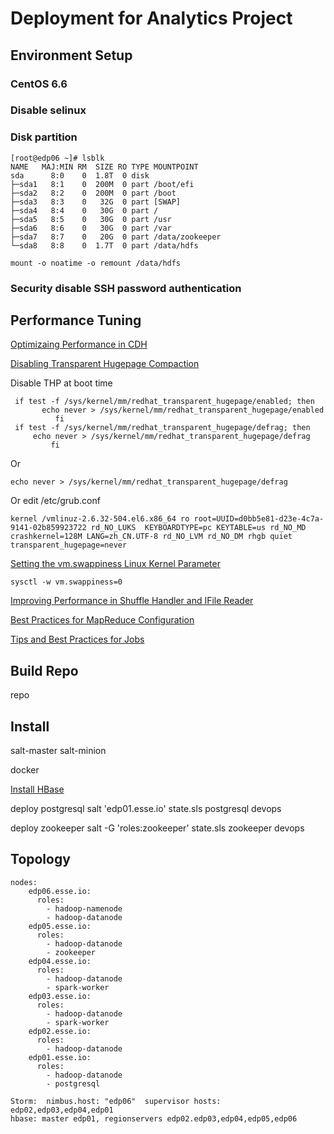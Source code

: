 # Deployment for Analytics Project

## Environment Setup

### CentOS 6.6

### Disable selinux

### Disk partition

	[root@edp06 ~]# lsblk
	NAME   MAJ:MIN RM  SIZE RO TYPE MOUNTPOINT
	sda      8:0    0  1.8T  0 disk 
	├─sda1   8:1    0  200M  0 part /boot/efi
	├─sda2   8:2    0  200M  0 part /boot
	├─sda3   8:3    0   32G  0 part [SWAP]
	├─sda4   8:4    0   30G  0 part /
	├─sda5   8:5    0   30G  0 part /usr
	├─sda6   8:6    0   30G  0 part /var
	├─sda7   8:7    0   20G  0 part /data/zookeeper
	└─sda8   8:8    0  1.7T  0 part /data/hdfs
	
	mount -o noatime -o remount /data/hdfs

### Security disable SSH password authentication

## Performance Tuning

[Optimizaing Performance in CDH](http://www.cloudera.com/content/www/en-us/documentation/enterprise/latest/topics/cdh_admin_performance.html)

[Disabling Transparent Hugepage Compaction](http://www.cloudera.com/content/www/en-us/documentation/enterprise/latest/topics/cdh_admin_performance.html#xd_583c10bfdbd326ba-7dae4aa6-147c30d0933--7fd5__section_hw3_sdf_jq)

Disable THP at boot time

	 if test -f /sys/kernel/mm/redhat_transparent_hugepage/enabled; then
	       echo never > /sys/kernel/mm/redhat_transparent_hugepage/enabled
	          fi
	 if test -f /sys/kernel/mm/redhat_transparent_hugepage/defrag; then
	     echo never > /sys/kernel/mm/redhat_transparent_hugepage/defrag
	         fi

Or
	
	echo never > /sys/kernel/mm/redhat_transparent_hugepage/defrag

Or edit /etc/grub.conf

	kernel /vmlinuz-2.6.32-504.el6.x86_64 ro root=UUID=d0bb5e81-d23e-4c7a-9141-02b859923722 rd_NO_LUKS  KEYBOARDTYPE=pc KEYTABLE=us rd_NO_MD crashkernel=128M LANG=zh_CN.UTF-8 rd_NO_LVM rd_NO_DM rhgb quiet transparent_hugepage=never

[Setting the vm.swappiness Linux Kernel Parameter](http://www.cloudera.com/content/www/en-us/documentation/enterprise/latest/topics/cdh_admin_performance.html#xd_583c10bfdbd326ba-7dae4aa6-147c30d0933--7fd5__section_xpq_sdf_jq)

	sysctl -w vm.swappiness=0

[Improving Performance in Shuffle Handler and IFile Reader](http://www.cloudera.com/content/www/en-us/documentation/enterprise/latest/topics/cdh_admin_performance.html#xd_583c10bfdbd326ba-7dae4aa6-147c30d0933--7fd5__section_nt5_sdf_jq)

[Best Practices for MapReduce Configuration](http://www.cloudera.com/content/www/en-us/documentation/enterprise/latest/topics/cdh_admin_performance.html#xd_583c10bfdbd326ba-7dae4aa6-147c30d0933--7fd5__best-mapreduce)

[Tips and Best Practices for Jobs](http://www.cloudera.com/content/www/en-us/documentation/enterprise/latest/topics/cdh_admin_performance.html#xd_583c10bfdbd326ba-7dae4aa6-147c30d0933--7fd5__section_m4h_tdf_jq)


## Build Repo
repo

## Install
salt-master salt-minion

docker

[Install HBase](http://www.cloudera.com/content/www/en-us/documentation/enterprise/latest/topics/cdh_ig_hbase_config.html)

deploy postgresql
salt 'edp01.esse.io' state.sls postgresql devops

deploy zookeeper
salt -G 'roles:zookeeper' state.sls zookeeper devops

## Topology

	nodes:
	    edp06.esse.io:
	      roles:
	        - hadoop-namenode
	        - hadoop-datanode
	    edp05.esse.io:
	      roles:
	        - hadoop-datanode
	        - zookeeper
	    edp04.esse.io:
	      roles:
	        - hadoop-datanode
	        - spark-worker
	    edp03.esse.io:
	      roles:
	        - hadoop-datanode
	        - spark-worker
	    edp02.esse.io:
	      roles:
	        - hadoop-datanode
	    edp01.esse.io:
	      roles:
	        - hadoop-datanode
	        - postgresql

	Storm:  nimbus.host: "edp06"  supervisor hosts: edp02,edp03,edp04,edp01
	hbase: master edp01, regionservers edp02.edp03,edp04,edp05,edp06

